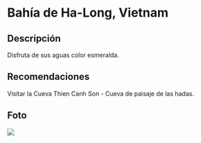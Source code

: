 # Bahía de Ha-Long, Vietnam

## Descripción
Disfruta de sus aguas color esmeralda.

## Recomendaciones
Visitar la Cueva Thien Canh Son - Cueva de paisaje de las hadas.

## Foto
![](https://www.topasiatour.com/pic/Vietnam/city/hanoi/guide/halong-bay.jpg)

